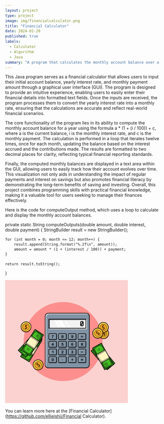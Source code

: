 ```yaml
---
layout: project
type: project
image: img/financialcalculator.png
title: "Financial Calculator"
date: 2024-01-20
published: true
labels:
  - Calculator
  - Algorithm
  - Java
summary: "A program that calculates the monthly account balance over a year based on user inputs for the initial amount, yearly interest rate, and monthly payment."
---
```



This Java program serves as a financial calculator that allows users to input their initial account balance, yearly interest rate, and monthly payment amount through a graphical user interface (GUI). The program is designed to provide an intuitive experience, enabling users to easily enter their financial details into formatted text fields. Once the inputs are received, the program processes them to convert the yearly interest rate into a monthly rate, ensuring that the calculations are accurate and reflect real-world financial scenarios.

The core functionality of the program lies in its ability to compute the monthly account balance for a year using the formula 
a * (1 + (i / 100)) + c, where a is the current balance, i is the monthly interest rate, and c is the monthly payment. The calculation is performed in a loop that iterates twelve times, once for each month, updating the balance based on the interest accrued and the contributions made. The results are formatted to two decimal places for clarity, reflecting typical financial reporting standards.

Finally, the computed monthly balances are displayed in a text area within the GUI, allowing users to easily track how their account evolves over time. This visualization not only aids in understanding the impact of regular payments and interest on savings but also promotes financial literacy by demonstrating the long-term benefits of saving and investing. Overall, this project combines programming skills with practical financial knowledge, making it a valuable tool for users seeking to manage their finances effectively.

Here is the code for computeOutput method, which uses a loop to calculate and display the monthly account balances.

private static String computeOutputs(double amount, double interest, double payment) {
    StringBuilder result = new StringBuilder();
    
    for (int month = 0; month <= 12; month++) {
        result.append(String.format("%.2f\n", amount));
        amount = amount * (1 + (interest / 100)) + payment;
    }
    
    return result.toString();
}


<img width="400px" class="rounded pe-4" src="../img/calculator.jpg">









You can learn more here at the [Financial Calculator](https://github.com/ellieishii/Financial Calculator).
